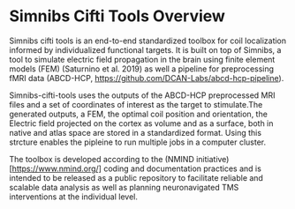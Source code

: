 # Simnibs Cifti Tools Overview 

Simnibs cifti tools is an end-to-end standardized toolbox for coil localization informed by individualized functional targets. It is built on top of Simnibs, a tool to simulate electric field propagation in the brain using finite element models (FEM) (Saturnino et al. 2019) as well a pipeline for preprocessing fMRI data (ABCD-HCP, https://github.com/DCAN-Labs/abcd-hcp-pipeline). 

Simnibs-cifti-tools uses the outputs of the ABCD-HCP preprocessed MRI files and a set of coordinates of interest as the target to stimulate.The generated outputs, a FEM, the optimal coil position and orientation, the Electric field projected on the cortex as volume and as a surface, both in native and atlas space are stored in a standardized format. Using this strcture enables the pipleine to run multiple jobs in a computer cluster. 

The toolbox is developed according to the (NMIND initiative)[https://www.nmind.org/] coding and documentation practices and is intended to be released as a public repository to facilitate reliable and scalable data analysis as well as planning neuronavigated TMS interventions at the individual level. 
